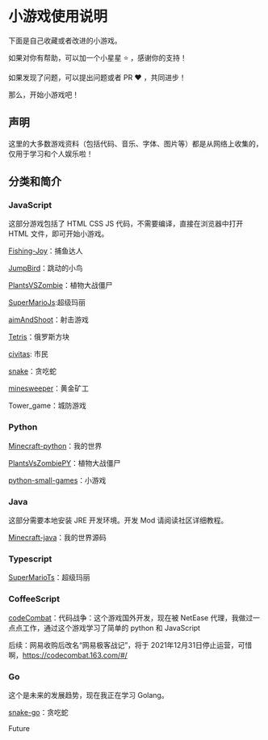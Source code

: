 # 小游戏使用说明

下面是自己收藏或者改进的小游戏。

如果对你有帮助，可以加一个小星星 :star: ，感谢你的支持！

如果发现了问题，可以提出问题或者 PR :heart: ，共同进步！

那么，开始小游戏吧！

## 声明

这里的大多数游戏资料（包括代码、音乐、字体、图片等）都是从网络上收集的，仅用于学习和个人娱乐啦！

## 分类和简介

### JavaScript

这部分游戏包括了 HTML CSS JS 代码，不需要编译，直接在浏览器中打开 HTML 文件，即可开始小游戏。

[Fishing-Joy](https://github.com/Michael18811380328/game/tree/master/Fishing-Joy)：捕鱼达人

[JumpBird](https://github.com/Michael18811380328/game/tree/master/JumpBird)：跳动的小鸟

[PlantsVSZombie](https://github.com/Michael18811380328/game/tree/master/PlantsVSZombie)：植物大战僵尸

[SuperMarioJs](https://github.com/Michael18811380328/game/tree/master/SuperMarioJs):超级玛丽

[aimAndShoot](https://github.com/Michael18811380328/game/tree/master/aimAndShoot)：射击游戏

[Tetris](https://github.com/Michael18811380328/game/tree/master/Tetris)：俄罗斯方块

[civitas](https://github.com/Michael18811380328/game/tree/master/civitas): 市民

[snake](https://github.com/Michael18811380328/game/tree/master/snake)：贪吃蛇

[minesweeper](https://github.com/Michael18811380328/game/tree/master/minesweeper)：黄金矿工

Tower_game：城防游戏

### Python

[Minecraft-python](https://github.com/Michael18811380328/game/tree/master/Minecraft-python)：我的世界

[PlantsVsZombiePY](https://github.com/Michael18811380328/game/tree/master/PlantsVsZombiePY)：植物大战僵尸

[python-small-games](https://github.com/Michael18811380328/game/tree/master/python-small-games)：小游戏

### Java

这部分需要本地安装 JRE 开发环境。开发 Mod 请阅读社区详细教程。

[Minecraft-java](https://github.com/Michael18811380328/game/tree/master/Minecraft-java)：我的世界源码

### Typescript

[SuperMarioTs](https://github.com/Michael18811380328/game/tree/master/SuperMarioTs)：超级玛丽

### CoffeeScript

[codeCombat](https://github.com/codecombat/codecombat)：代码战争：这个游戏国外开发，现在被 NetEase 代理，我做过一点点工作，通过这个游戏学习了简单的 python 和 JavaScript

后续：网易收购后改名“网易极客战记”，将于 2021年12月31日停止运营，可惜啊，https://codecombat.163.com/#/

### Go

这个是未来的发展趋势，现在我正在学习 Golang。

[snake-go](https://github.com/Michael18811380328/game/tree/master/snake-go)：贪吃蛇

Future

[](https://github.com/Michael18811380328/game/tree/master/)
